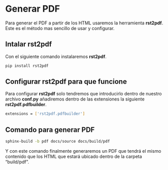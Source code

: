 # Generar PDF

Para generar el PDF a partir de los HTML usaremos la herramienta **rst2pdf**. Este es el método mas sencillo de usar y configurar.

## Intalar rst2pdf

Con el siguiente comando instalaremos **rst2pdf**.

```bash
pip install rst2pdf
```

## Configurar rst2pdf para que funcione

Para configurar **rst2pdf** solo tendremos que introducirlo dentro de nuestro archivo **conf.py** añadiremos dentro de las extensiones la siguiente **rst2pdf.pdfbuilder**.

```bash
extensions = ['rst2pdf.pdfbuilder']
```

## Comando para generar PDF

```bash
sphinx-build -b pdf docs/source docs/build/pdf
```

Y con este comando finalmente generaremos un PDF que tendrá el mismo contenido que los HTML que estará ubicado dentro de la carpeta “build/pdf”.
